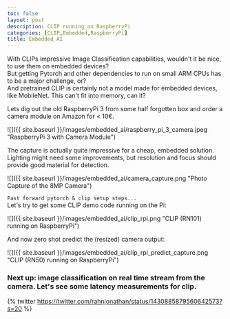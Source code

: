 ```yaml
---
toc: false
layout: post
description: CLIP running on RaspberryPi
categories: [CLIP,Embedded,RaspberryPi]
title: Embedded AI
---
```

With CLIPs impressive Image Classification capabilities, wouldn't it be nice, to use them on embedded devices?  
But getting Pytorch and other dependencies to run on small ARM CPUs has to be a major challenge, or?  
And pretrained CLIP is certainly not a model made for embedded devices, like MobileNet. This can't fit into memory, can it?  


Lets dig out the old RaspberryPi 3 from some half forgotten box and order a camera module on Amazon for < 10€.

![]({{ site.baseurl }}/images/embedded_ai/raspberry_pi_3_camera.jpeg "RaspberryPi 3 with Camera Module")


The capture is actually quite impressive for a cheap, embedded solution.
Lighting might need some improvements, but resolution and focus should provide good material for detection.
  
![]({{ site.baseurl }}/images/embedded_ai/camera_capture.png "Photo Capture of the 8MP Camera")


`Fast forward pytorch & clip setup steps...`  
Let's try to get some CLIP demo code running on the Pi:

![]({{ site.baseurl }}/images/embedded_ai/clip_rpi.png "CLIP (RN101) running on RaspberryPi")


And now zero shot predict the (resized) camera output:

![]({{ site.baseurl }}/images/embedded_ai/clip_rpi_predict_capture.png "CLIP (RN50) running on RaspberryPi")


### Next up: image classification on real time stream from the camera. Let's see some latency measurements for clip.
  
  
  
{% twitter https://twitter.com/rahnjonathan/status/1430885879560642573?s=20 %}

